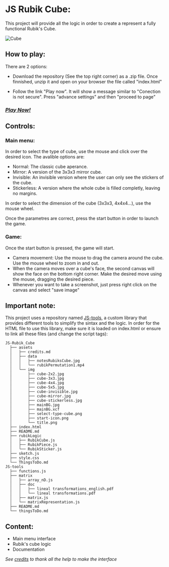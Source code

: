 # JS Rubik Cube:
This project will provide all the logic in order to create a represent a fully functional Rubik's Cube.

![Cube](https://cdn.jsdelivr.net/gh/Jkutkut/JS-Rubik_Cube@master/assets/img/cube-3x3.jpg)

## How to play:
There are 2 options:

- Download the repository (See the top right corner) as a .zip file. Once finnished, unzip it and open on your browser the file called "index.html"

- Follow the link "Play now". It will show a message similar to "Conection is not secure". Press "advance settings" and then "proceed to page"

### *[Play Now!](https://jkutkut.github.io/JS-Rubik_Cube/)*

## Controls:

### Main menu:
In order to select the type of cube, use the mouse and click over the desired icon. The avalible options are:

- Normal: The classic cube aperance.
- Mirror: A version of the 3x3x3 mirror cube.
- Invisible: An invisible version where the user can only see the stickers of the cube.
- Stickerless: A version where the whole cube is filled completly, leaving no margins.

In order to select the dimension of the cube (3x3x3, 4x4x4...), use the mouse wheel.

Once the parametres are correct, press the start button in order to launch the game.

### Game:
Once the start button is pressed, the game will start.
- Camera movement: Use the mouse to drag the camera around the cube. Use the mouse wheel to zoom in and out.
- When the camera moves over a cube's face, the second canvas will show the face on the bottom right corner. Make the desired move using the mouse, dragging the desired piece.
- Whenever you want to take a screenshot, just press right click on the canvas and select "save image"

## Important note:
This project uses a repository named [JS-tools](https://github.com/Jkutkut/JS-tools), a custom library that provides different tools to simplify the sintax and the logic.
In order for the HTML file to use this library, make sure it is loaded on index.html or ensure to link all these files (and change the script tags):

    JS-Rubik_Cube
      ├── assets
      │   ├── credits.md
      │   ├── data
      │   │   ├── notesRubiksCube.jpg
      │   │   └── rubikPermutation1.mp4
      │   └── img
      │       ├── cube-2x2.jpg
      │       ├── cube-3x3.jpg
      │       ├── cube-4x4.jpg
      │       ├── cube-5x5.jpg
      │       ├── cube-invisible.jpg
      │       ├── cube-mirror.jpg
      │       ├── cube-stickerless.jpg
      │       ├── mainBG.jpg
      │       ├── mainBG.xcf
      │       ├── select-type-cube.png
      │       ├── start-icon.png
      │       └── title.png
      ├── index.html
      ├── README.md
      ├── rubikLogic
      │   ├── RubikCube.js
      │   ├── RubikPiece.js
      │   └── RubikSticker.js
      ├── sketch.js
      ├── style.css
      └── ThingsToDo.md
    JS-tools
      ├── functions.js
      ├── matrix
      │   ├── array_nD.js
      │   ├── doc
      │   │   ├── lineal transformations_english.pdf
      │   │   └── lineal transformations.pdf
      │   ├── matrix.js
      │   └── matrixRepresentation.js
      ├── README.md
      └── thingsToDo.md




## Content:

- Main menu interface
- Rubik's cube logic
- Documentation


*See [credits](https://github.com/Jkutkut/JS-Rubik_Cube/blob/v4.2/assets/credits.md) to thank all the help to make the interface*
